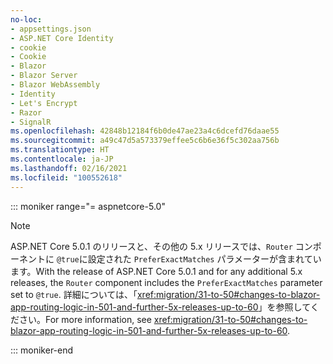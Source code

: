 ```yaml
---
no-loc:
- appsettings.json
- ASP.NET Core Identity
- cookie
- Cookie
- Blazor
- Blazor Server
- Blazor WebAssembly
- Identity
- Let's Encrypt
- Razor
- SignalR
ms.openlocfilehash: 42848b12184f6b0de47ae23a4c6dcefd76daae55
ms.sourcegitcommit: a49c47d5a573379effee5c6b6e36f5c302aa756b
ms.translationtype: HT
ms.contentlocale: ja-JP
ms.lasthandoff: 02/16/2021
ms.locfileid: "100552618"
---
```

::: moniker range="= aspnetcore-5.0"

> [!NOTE]
> <span data-ttu-id="4a586-101">ASP.NET Core 5.0.1 のリリースと、その他の 5.x リリースでは、`Router` コンポーネントに `@true`に設定された `PreferExactMatches` パラメーターが含まれています。</span><span class="sxs-lookup"><span data-stu-id="4a586-101">With the release of ASP.NET Core 5.0.1 and for any additional 5.x releases, the `Router` component includes the `PreferExactMatches` parameter set to `@true`.</span></span> <span data-ttu-id="4a586-102">詳細については、「<xref:migration/31-to-50#changes-to-blazor-app-routing-logic-in-501-and-further-5x-releases-up-to-60>」を参照してください。</span><span class="sxs-lookup"><span data-stu-id="4a586-102">For more information, see <xref:migration/31-to-50#changes-to-blazor-app-routing-logic-in-501-and-further-5x-releases-up-to-60>.</span></span>

::: moniker-end
